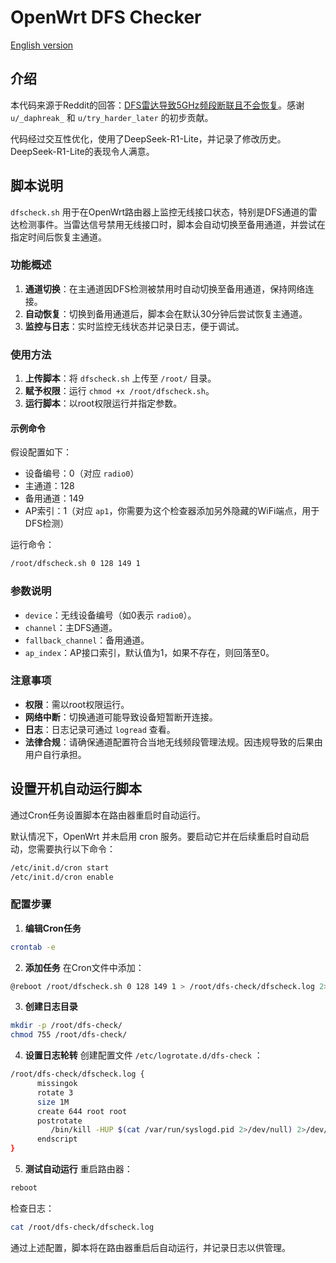 # OpenWrt DFS Checker

[English version](README_en.md)

## 介绍

本代码来源于Reddit的回答：[DFS雷达导致5GHz频段断联且不会恢复](https://www.reddit.com/r/openwrt/comments/rs9pit/dfs_radar_causes_5ghz_to_drop_and_it_doesnt_come/)。感谢 `u/_daphreak_` 和 `u/try_harder_later` 的初步贡献。

代码经过交互性优化，使用了DeepSeek-R1-Lite，并记录了修改历史。DeepSeek-R1-Lite的表现令人满意。

## 脚本说明

`dfscheck.sh` 用于在OpenWrt路由器上监控无线接口状态，特别是DFS通道的雷达检测事件。当雷达信号禁用无线接口时，脚本会自动切换至备用通道，并尝试在指定时间后恢复主通道。

### 功能概述

1. **通道切换**：在主通道因DFS检测被禁用时自动切换至备用通道，保持网络连接。
2. **自动恢复**：切换到备用通道后，脚本会在默认30分钟后尝试恢复主通道。
3. **监控与日志**：实时监控无线状态并记录日志，便于调试。

### 使用方法

1. **上传脚本**：将 `dfscheck.sh` 上传至 `/root/` 目录。
2. **赋予权限**：运行 `chmod +x /root/dfscheck.sh`。
3. **运行脚本**：以root权限运行并指定参数。

#### 示例命令

假设配置如下：
* 设备编号：0（对应 `radio0`）
* 主通道：128
* 备用通道：149
* AP索引：1（对应 `ap1`，你需要为这个检查器添加另外隐藏的WiFi端点，用于DFS检测）

运行命令：

```sh
/root/dfscheck.sh 0 128 149 1
```

### 参数说明

* `device`：无线设备编号（如0表示 `radio0`）。
* `channel`：主DFS通道。
* `fallback_channel`：备用通道。
* `ap_index`：AP接口索引，默认值为1，如果不存在，则回落至0。

### 注意事项

* **权限**：需以root权限运行。
* **网络中断**：切换通道可能导致设备短暂断开连接。
* **日志**：日志记录可通过 `logread` 查看。
* **法律合规**：请确保通道配置符合当地无线频段管理法规。因违规导致的后果由用户自行承担。

## 设置开机自动运行脚本

通过Cron任务设置脚本在路由器重启时自动运行。

默认情况下，OpenWrt 并未启用 cron 服务。要启动它并在后续重启时自动启动，您需要执行以下命令：

```sh
/etc/init.d/cron start
/etc/init.d/cron enable
```

### 配置步骤

1. **编辑Cron任务**
   

```sh
crontab -e
```

2. **添加任务**
   在Cron文件中添加：
   

```sh
@reboot /root/dfscheck.sh 0 128 149 1 > /root/dfs-check/dfscheck.log 2>&1 &
```

3. **创建日志目录**
   

```sh
mkdir -p /root/dfs-check/
chmod 755 /root/dfs-check/
```

4. **设置日志轮转**
创建配置文件 `/etc/logrotate.d/dfs-check` ：
   

```sh
/root/dfs-check/dfscheck.log {
      missingok
      rotate 3
      size 1M
      create 644 root root
      postrotate
         /bin/kill -HUP $(cat /var/run/syslogd.pid 2>/dev/null) 2>/dev/null || true
      endscript
}
```

5. **测试自动运行**
   重启路由器：
   

```sh
reboot
```

   检查日志：
   

```sh
cat /root/dfs-check/dfscheck.log
```

通过上述配置，脚本将在路由器重启后自动运行，并记录日志以供管理。
